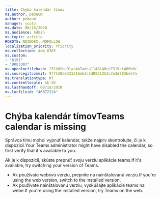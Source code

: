 ```yaml
---
title: Chýba kalendár tímov
ms.author: pebaum
author: pebaum
manager: scotv
ms.date: 08/18/2020
ms.audience: Admin
ms.topic: article
ROBOTS: NOINDEX, NOFOLLOW
localization_priority: Priority
ms.collection: Adm_O365
ms.custom:
- "6191"
- "9003307"
ms.openlocfilehash: 232b02ee91ac4b7adca1148140ce7319cf460b0c
ms.sourcegitcommit: 9f7530a6331316eb3c5d0821253c2e3d783bde7a
ms.translationtype: MT
ms.contentlocale: sk-SK
ms.lasthandoff: 08/18/2020
ms.locfileid: "46872124"
---
```

# <a name="teams-calendar-is-missing"></a><span data-ttu-id="b3d9f-102">Chýba kalendár tímov</span><span class="sxs-lookup"><span data-stu-id="b3d9f-102">Teams calendar is missing</span></span>

<span data-ttu-id="b3d9f-103">Správca tímu mohol vypnúť kalendár, takže najprv skontrolujte, či je k dispozícii.</span><span class="sxs-lookup"><span data-stu-id="b3d9f-103">Your Teams administrator might have disabled the calendar, so first verify that it's available to you.</span></span>

<span data-ttu-id="b3d9f-104">Ak je k dispozícii, skúste prepnúť svoju verziu aplikácie teams.</span><span class="sxs-lookup"><span data-stu-id="b3d9f-104">If it's available, try switching your version of Teams.</span></span>

- <span data-ttu-id="b3d9f-105">Ak používate webovú verziu, prepnite na nainštalovanú verziu.</span><span class="sxs-lookup"><span data-stu-id="b3d9f-105">If you're using the web version, switch to the installed version.</span></span>
- <span data-ttu-id="b3d9f-106">Ak používate nainštalovanú verziu, vyskúšajte aplikácie teams na webe.</span><span class="sxs-lookup"><span data-stu-id="b3d9f-106">If you're using the installed version, try Teams on the web.</span></span>